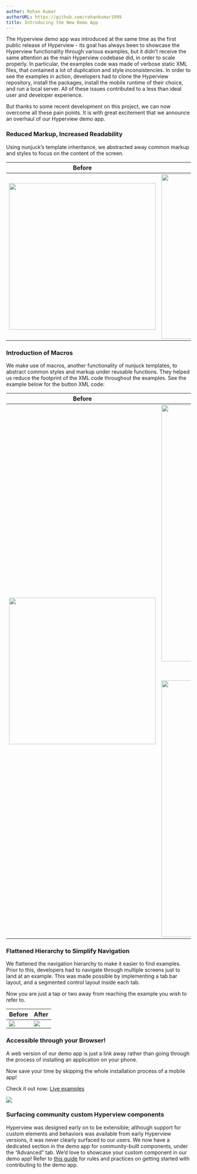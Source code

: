 ```yaml
---
author: Rohan Kumar
authorURL: https://github.com/rohankumar1999
title: Introducing the New Demo App
---
```


The Hyperview demo app was introduced at the same time as the first public release of Hyperview - its goal has always been to showcase the Hyperview functionality through various examples, but it didn’t receive the same attention as the main Hyperview codebase did, in order to scale properly. In particular, the examples code was made of verbose static XML files, that contained a lot of duplication and style inconsistencies. In order to see the examples in action, developers had to clone the Hyperview repository, install the packages, install the mobile runtime of their choice, and run a local server. All of these issues contributed to a less than ideal user and developer experience.

But thanks to some recent development on this project, we can now overcome all these pain points. It is with great excitement that we announce an overhaul of our Hyperview demo app.

### Reduced Markup, Increased Readability
Using nunjuck’s template inheritance, we abstracted away common markup and styles to focus on the content of the screen.

| Before | After |
| -------- | ------- |
| <img src="/img/markup_before.gif" width="400" /> | <img src="/img/markup_after.png" width="450" /> |

### Introduction of Macros
We make use of macros, another functionality of nunjuck templates, to abstract common styles and markup under reusable functions. They helped us reduce the footprint of the XML code throughout the examples. See the example below for the button XML code:

| Before | After |
| -------- | ------- |
| <img src="/img/macro_before.png" width="400" /> | <img src="/img/macro_after_definition.png" width="700" /> <p style="text-align: center;"> **+** </p>   <img src="/img/macro_after_invocation.png" width="700" /> |

### Flattened Hierarchy to Simplify Navigation
We flattened the navigation hierarchy to make it easier to find examples. Prior to this, developers had to navigate through multiple screens just to land at an example. This was made possible by implementing a tab bar layout, and a segmented control layout inside each tab.

Now you are just a tap or two away from reaching the example you wish to refer to.

| Before | After |
| -------- | ------- |
| <img src="/img/navigation_before.gif" /> | <img src="/img/navigation_after.gif" /> |

### Accessible through your Browser!
A web version of our demo app is just a link away rather than going through the process of installing an application on your phone.

Now save your time by skipping the whole installation process of a mobile app!

Check it out now: [Live examples](https://hyperview.org/docs/example_live)

<img src="/img/web_version.png" />

### Surfacing community custom Hyperview components
Hyperview was designed early on to be extensible; although support for custom elements and behaviors was available from early Hyperview versions, it was never clearly surfaced to our users. We now have a dedicated section in the demo app for community-built components, under the “Advanced” tab. We’d love to showcase your custom component in our demo app! Refer to [this guide](https://hyperview.org/docs/guide_demo_app_contribution) for rules and practices on getting started with contributing to the demo app.
